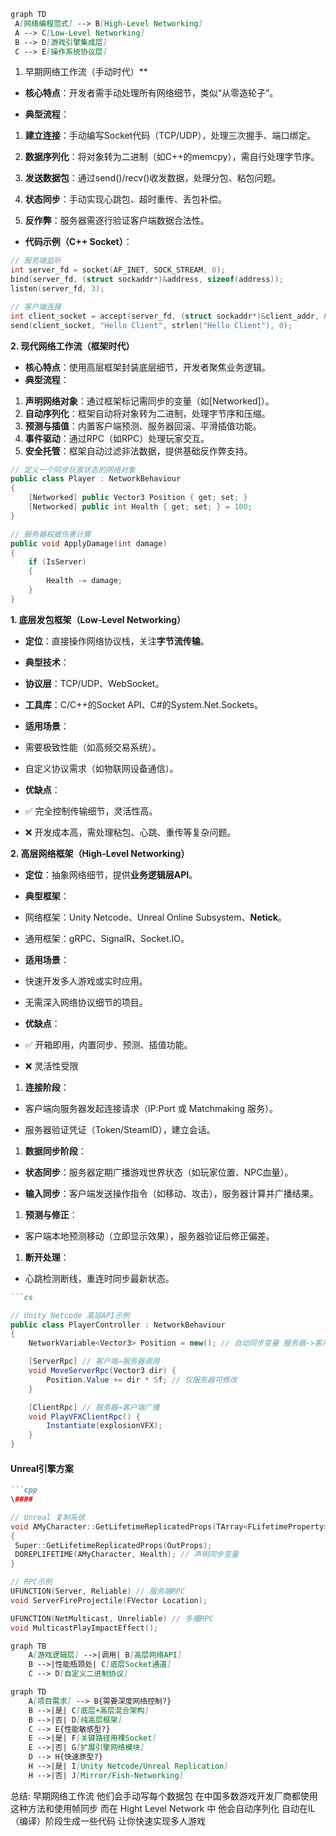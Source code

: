 ```markdown
graph TD
 A[网络编程范式] --> B[High-Level Networking]
 A --> C[Low-Level Networking]
 B --> D[游戏引擎集成层]
 C --> E[操作系统协议层]
```

1. 早期网络工作流（手动时代）**
- **核心特点**：开发者需手动处理所有网络细节，类似“从零造轮子”。

- **典型流程**：
1. **建立连接**：手动编写Socket代码（TCP/UDP），处理三次握手、端口绑定。

2. **数据序列化**：将对象转为二进制（如C++的memcpy），需自行处理字节序。

3. **发送数据包**：通过send()/recv()收发数据，处理分包、粘包问题。

4. **状态同步**：手动实现心跳包、超时重传、丢包补偿。

5. **反作弊**：服务器需逐行验证客户端数据合法性。
- **代码示例（C++ Socket）**：

```cpp
// 服务端监听
int server_fd = socket(AF_INET, SOCK_STREAM, 0);
bind(server_fd, (struct sockaddr*)&address, sizeof(address));
listen(server_fd, 3);

// 客户端连接
int client_socket = accept(server_fd, (struct sockaddr*)&client_addr, &addr_len);
send(client_socket, "Hello Client", strlen("Hello Client"), 0);
```

**2. 现代网络工作流（框架时代）**

- **核心特点**：使用高层框架封装底层细节，开发者聚焦业务逻辑。
- **典型流程**：
1. **声明网络对象**：通过框架标记需同步的变量（如[Networked]）。
2. **自动序列化**：框架自动将对象转为二进制，处理字节序和压缩。
3. **预测与插值**：内置客户端预测、服务器回滚、平滑插值功能。
4. **事件驱动**：通过RPC（如RPC）处理玩家交互。
5. **安全托管**：框架自动过滤非法数据，提供基础反作弊支持。

```cpp
// 定义一个同步玩家状态的网络对象
public class Player : NetworkBehaviour
{
    [Networked] public Vector3 Position { get; set; }
    [Networked] public int Health { get; set; } = 100;
}

// 服务器权威伤害计算
public void ApplyDamage(int damage)
{
    if (IsServer)
    {
        Health -= damage;
    }
}
```

**1. 底层发包框架（Low-Level Networking）**

- **定位**：直接操作网络协议栈，关注**字节流传输**。

- **典型技术**：

- **协议层**：TCP/UDP、WebSocket。

- **工具库**：C/C++的Socket API、C#的System.Net.Sockets。

- **适用场景**：

- 需要极致性能（如高频交易系统）。

- 自定义协议需求（如物联网设备通信）。

- **优缺点**：

- ✅ 完全控制传输细节，灵活性高。

- ❌ 开发成本高，需处理粘包、心跳、重传等复杂问题。

**2. 高层网络框架（High-Level Networking）**

- **定位**：抽象网络细节，提供**业务逻辑层API**。

- **典型框架**：

- 网络框架：Unity Netcode、Unreal Online Subsystem、**Netick**。

- 通用框架：gRPC、SignalR、Socket.IO。

- **适用场景**：

- 快速开发多人游戏或实时应用。

- 无需深入网络协议细节的项目。

- **优缺点**：

- ✅ 开箱即用，内置同步、预测、插值功能。

- ❌ 灵活性受限
1. **连接阶段**：
- 客户端向服务器发起连接请求（IP:Port 或 Matchmaking 服务）。

- 服务器验证凭证（Token/SteamID），建立会话。
1. **数据同步阶段**：
- **状态同步**：服务器定期广播游戏世界状态（如玩家位置、NPC血量）。

- **输入同步**：客户端发送操作指令（如移动、攻击），服务器计算并广播结果。
1. **预测与修正**：
- 客户端本地预测移动（立即显示效果），服务器验证后修正偏差。
1. **断开处理**：
- 心跳检测断线，重连时同步最新状态。

```markdown
```cs

// Unity Netcode 高层API示例
public class PlayerController : NetworkBehaviour 
{
    NetworkVariable<Vector3> Position = new(); // 自动同步变量 服务器->客户端 不同网络框架可能可以选择服务器同步不同的客户端

    [ServerRpc] // 客户端→服务器调用
    void MoveServerRpc(Vector3 dir) {
        Position.Value += dir * 5f; // 仅服务器可修改
    }

    [ClientRpc] // 服务器→客户端广播
    void PlayVFXClientRpc() {
        Instantiate(explosionVFX); 
    }
}
```

#### **Unreal引擎方案**

```markdown
```cpp
\####

// Unreal 复制系统
void AMyCharacter::GetLifetimeReplicatedProps(TArray<FLifetimeProperty>& OutProps) const
{
 Super::GetLifetimeReplicatedProps(OutProps);
 DOREPLIFETIME(AMyCharacter, Health); // 声明同步变量
}

// RPC示例
UFUNCTION(Server, Reliable) // 服务端RPC
void ServerFireProjectile(FVector Location);

UFUNCTION(NetMulticast, Unreliable) // 多播RPC
void MulticastPlayImpactEffect();
```
```markdown
graph TB
    A[游戏逻辑层] -->|调用| B[高层网络API]
    B -->|性能瓶颈处| C[底层Socket通道]
    C --> D[自定义二进制协议]
```
```markdown
graph TD
    A[项目需求] --> B{需要深度网络控制?}
    B -->|是| C[底层+高层混合架构]
    B -->|否| D[纯高层框架]
    C --> E{性能敏感型?}
    E -->|是| F[关键路径用裸Socket]
    E -->|否| G[扩展引擎网络模块]
    D --> H{快速原型?}
    H -->|是| I[Unity Netcode/Unreal Replication]
    H -->|否| J[Mirror/Fish-Networking]
```
总结: 早期网络工作流 他们会手动写每个数据包 在中国多数游戏开发厂商都使用这种方法和使用帧同步 而在 Hight Level Network 中  他会自动序列化 自动在IL（编译）阶段生成一些代码 让你快速实现多人游戏

